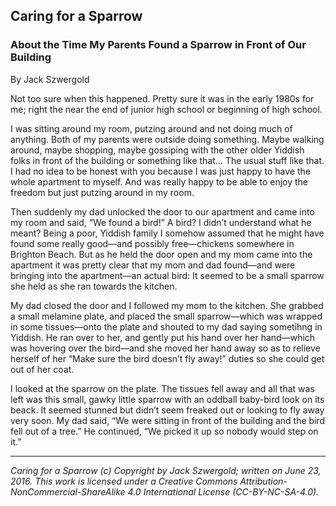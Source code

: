 ## Caring for a Sparrow
### About the Time My Parents Found a Sparrow in Front of Our Building

By Jack Szwergold

Not too sure when this happened. Pretty sure it was in the early 1980s for me; right the near the end of junior high school or beginning of high school.

I was sitting around my room, putzing around and not doing much of anything. Both of my parents were outside doing something. Maybe walking around, maybe shopping, maybe gossiping with the other older Yiddish folks in front of the building or something like that… The usual stuff like that. I had no idea to be honest with you because I was just happy to have the whole apartment to myself. And was really happy to be able to enjoy the freedom but just putzing around in my room.

Then suddenly my dad unlocked the door to our apartment and came into my room and said, “We found a bird!” A bird? I didn’t understand what he meant? Being a poor, Yiddish family I somehow assumed that he might have found some really good—and possibly free—chickens somewhere in Brighton Beach. But as he held the door open and my mom came into the apartment it was pretty clear that my mom and dad found—and were bringing into the apartment—an actual bird: It seemed to be a small sparrow she held as she ran towards the kitchen.

My dad closed the door and I followed my mom to the kitchen. She grabbed a small melamine plate, and placed the small sparrow—which was wrapped in some tissues—onto the plate and shouted to my dad saying sometihng in Yiddish. He ran over to her, and gently put his hand over her hand—which was hovering over the bird—and she moved her hand away so as to relieve herself of her “Make sure the bird doesn’t fly away!” duties so she could get out of her coat.

I looked at the sparrow on the plate. The tissues fell away and all that was left was this small, gawky little sparrow with an oddball baby-bird look on its beack. It seemed stunned but didn’t seem freaked out or looking to fly away very soon. My dad said, “We were sitting in front of the building and the bird fell out of a tree.” He continued, “We picked it up so nobody would step on it.”

***

*Caring for a Sparrow (c) Copyright by Jack Szwergold; written on June 23, 2016. This work is licensed under a Creative Commons Attribution-NonCommercial-ShareAlike 4.0 International License (CC-BY-NC-SA-4.0).*